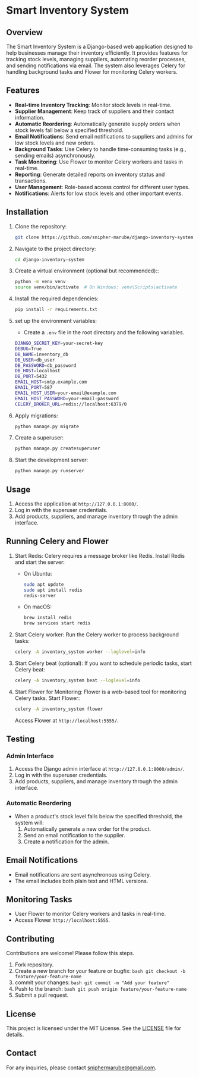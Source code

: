 # Smart Inventory System

## Overview
The Smart Inventory System is a Django-based web application designed to help businesses manage their inventory efficiently. It provides features for tracking stock levels, managing suppliers, automating reorder processes, and sending notifications via email. The system also leverages Celery for handling background tasks and Flower for monitoring Celery workers.

## Features
- **Real-time Inventory Tracking**: Monitor stock levels in real-time.
- **Supplier Management**: Keep track of suppliers and their contact information.
- **Automatic Reordering**: Automatically generate supply orders when stock levels fall below a specified threshold.
- **Email Notifications**: Send email notifications to suppliers and admins for low stock levels and new orders.
- **Background Tasks**:  Use Celery to handle time-consuming tasks (e.g., sending emails) asynchronously.
- **Task Monitoring**:  Use Flower to monitor Celery workers and tasks in real-time.
- **Reporting**:  Generate detailed reports on inventory status and transactions.
- **User Management**:  Role-based access control for different user types.
- **Notifications**:  Alerts for low stock levels and other important events.


## Installation
1. Clone the repository:
    ```bash
    git clone https://github.com/snipher-marube/django-inventory-system.git
    ```
2. Navigate to the project directory:
    ```bash
    cd django-inventory-system
    ```
3. Create a virtual environment (optional but recommended)::
    ```bash
    python -m venv venv
    source venv/bin/activate  # On Windows: venv\Scripts\activate
    ```
4. Install the required dependencies:
    ```bash
    pip install -r requirements.txt
    ```

5. set up the environment variables:
    - Create a `.env` file in the root directory and the following variables.
    ```bash
    DJANGO_SECRET_KEY=your-secret-key
    DEBUG=True
    DB_NAME=inventory_db
    DB_USER=db_user
    DB_PASSWORD=db_password
    DB_HOST=localhost
    DB_PORT=5432
    EMAIL_HOST=smtp.example.com
    EMAIL_PORT=587
    EMAIL_HOST_USER=your-email@example.com
    EMAIL_HOST_PASSWORD=your-email-password
    CELERY_BROKER_URL=redis://localhost:6379/0
    ```
6. Apply migrations:
    ```bash
    python manage.py migrate
    ```
7. Create a superuser:
    ```bash
    python manage.py createsuperuser
    ```
8. Start the development server:
    ```bash
    python manage.py runserver
    ```

## Usage
1. Access the application at `http://127.0.0.1:8000/`.
2. Log in with the superuser credentials.
3. Add products, suppliers, and manage inventory through the admin interface.

## Running Celery and Flower

1. Start Redis:
    Celery requires a message broker like Redis. Install Redis and start the server:
    - On Ubuntu:
        ```bash
        sudo apt update
        sudo apt install redis
        redis-server
        ```
    - On macOS:
        ```bash
        brew install redis
        brew services start redis
        ```
2. Start Celery worker:
    Run the Celery worker to process background tasks:  
    ```bash
    celery -A inventory_system worker --loglevel=info
    ```

3. Start Celery beat (optional):
    If you want to schedule periodic tasks, start Celery beat:
    ```bash
    celery -A inventory_system beat --loglevel=info
    ```

4. Start Flower for Monitoring:
    Flower is a web-based tool for monitoring Celery tasks. Start Flower:
    ```bash
    celery -A inventory_system flower
    ```
    Access Flower at `http://localhost:5555/`.

## Testing

### Admin Interface
1. Access the Django admin interface at `http://127.0.0.1:8000/admin/`.
2. Log in with the superuser credentials.
3. Add products, suppliers, and manage inventory through the admin interface.

### Automatic Reordering
- When a product's stock level falls below the specified threshold, the system will:
    1. Automatically generate a new order for the product.
    2. Send an email notification to the supplier.
    3. Create a notification for the admin.

## Email Notifications
- Email notifications are sent asynchronous using Celery.
- The email includes both plain text and HTML versions.

## Monitoring Tasks
- User Flower to monitor Celery workers and tasks in real-time.
- Access Flower `http://localhost:5555`.

## Contributing
Contributions are welcome! Please follow this steps.
1. Fork repository.
2. Create a new branch for your feature or bugfix:
        ```bash
        git checkout -b feature/your-feature-name
        ```
3. commit your changes:
        ```bash
        git commit -m "Add your feature"
        ```
4. Push to the branch:
        ```bash
        git push origin feature/your-feature-name
        ```
5. Submit a pull request.

## License
This project is licensed under the MIT License. See the [LICENSE](LICENSE) file for details.

## Contact
For any inquiries, please contact [sniphermarube@gmail.com](mailto:sniphermarube@gmail.com).
